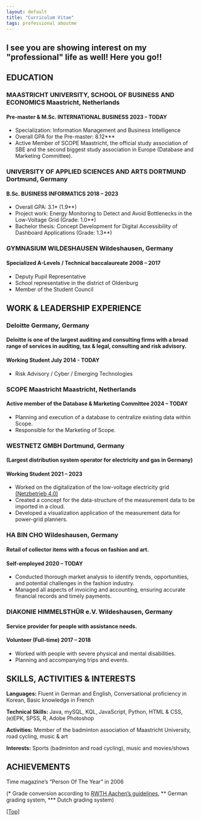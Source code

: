 ```yaml
---
layout: default
title: "Curriculum Vitae"
tags: professional aboutme
---
```



## I see you are showing interest on my "professional" life as well! Here you go!!

## <a name="Inline"></a>EDUCATION
### **MAASTRICHT UNIVERSITY, SCHOOL OF BUSINESS AND ECONOMICS Maastricht, Netherlands**
#### Pre-master & M.Sc. INTERNATIONAL BUSINESS 2023 – TODAY
- Specialization: Information Management and Business Intelligence
- Overall GPA for the Pre-master: 8.12***
- Active Member of SCOPE Maastricht, the official study association of SBE and the second biggest study association in Europe (Database and Marketing Committee).

### **UNIVERSITY OF APPLIED SCIENCES AND ARTS DORTMUND Dortmund, Germany**
#### B.Sc. BUSINESS INFORMATICS 2018 – 2023
- Overall GPA: 3.1* (1.9**)
- Project work: Energy Monitoring to Detect and Avoid Bottlenecks in the Low-Voltage Grid (Grade: 1.0**)
- Bachelor thesis: Concept Development for Digital Accessibility of Dashboard Applications (Grade: 1.3**)

### **GYMNASIUM WILDESHAUSEN Wildeshausen, Germany**
#### Specialized A-Levels / Technical baccalaureate 2008 – 2017
- Deputy Pupil Representative
- School representative in the district of Oldenburg
- Member of the Student Council

## <a name="Inline"></a>WORK & LEADERSHIP EXPERIENCE
### **Deloitte Germany, Germany**
#### Deloitte is one of the largest auditing and consulting firms with a broad range of services in auditing, tax & legal, consulting and risk advisory.
#### Working Student July 2014 - TODAY
- Risk Advisory / Cyber / Emerging Technologies

### **SCOPE Maastricht Maastricht, Netherlands**
#### Active member of the Database & Marketing Committee 2024 – TODAY
- Planning and execution of a database to centralize existing data within Scope.
- Responsible for the Marketing of Scope.

### **WESTNETZ GMBH Dortmund, Germany**
#### (Largest distribution system operator for electricity and gas in Germany)
#### Working Student 2021 – 2023
- Worked on the digitalization of the low-voltage electricity grid <a href="https://www.westnetz.de/content/dam/revu-global/westnetz/documents/ueber-westnetz/unser-unternehmen/westnetz-wir-bewegen-energie-2023.pdf">(Netzbetrieb 4.0)</a>
- Created a concept for the data-structure of the measurement data to be imported in a cloud.
- Developed a visualization application of the measurement data for power-grid planners.

### **HA BIN CHO Wildeshausen, Germany**
#### Retail of collector items with a focus on fashion and art.
#### Self-employed 2020 – TODAY
- Conducted thorough market analysis to identify trends, opportunities, and potential challenges in the fashion industry.
- Managed all aspects of invoicing and accounting, ensuring accurate financial records and timely payments.

### **DIAKONIE HIMMELSTHÜR e.V. Wildeshausen, Germany**
#### Service provider for people with assistance needs.
#### Volunteer (Full-time) 2017 – 2018
- Worked with people with severe physical and mental disabilities.
- Planning and accompanying trips and events.

## <a name="Inline"></a>SKILLS, ACTIVITIES & INTERESTS
**Languages:** Fluent in German and English, Conversational proficiency in Korean, Basic knowledge in French

**Technical Skills:** Java, mySQL, KQL, JavaScript, Python, HTML & CSS, (e)EPK, SPSS, R, Adobe Photoshop

**Activities:** Member of the badminton association of Maastricht University, road cycling, music & art

**Interests:** Sports (badminton and road cycling), music and movies/shows

## <a name="Inline"></a>ACHIEVEMENTS
Time magazine’s “Person Of The Year” in 2006

(* Grade conversion according to <a href="https://www.rwth-aachen.de/global/show_document.asp?id=aaaaaaaaaamlewj">RWTH Aachen’s guidelines</a>, ** German grading system, *** Dutch grading system)

[[Top]](#top)
